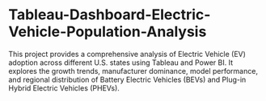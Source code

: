 # Tableau-Dashboard-Electric-Vehicle-Population-Analysis
This project provides a comprehensive analysis of Electric Vehicle (EV) adoption across different U.S. states using Tableau and Power BI. It explores the growth trends, manufacturer dominance, model performance, and regional distribution of Battery Electric Vehicles (BEVs) and Plug-in Hybrid Electric Vehicles (PHEVs). 
